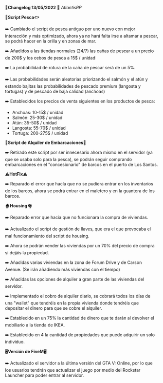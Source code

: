 🔴**Changelog 13/05/2022** 🔴 *AtlantisRP*


🎣**Script Pesca**🐟


➡️ Cambiado el script de pesca antiguo por uno nuevo con mejor interacción y más optimizado, ahora ya no hará falta irse a altamar a pescar, se podrá hacer en la orilla y en zonas de mar.

➡️ Añadidos a las tiendas normales (24/7) las cañas de pescar a un precio de 200$ y los cebos de pesca a 15$ / unidad

➡️ La probabilidad de rotura de la caña de pescar será de un 5%.

➡️ Las probabilidades serán aleatorias priorizando el salmón y el atún y estando bajitas las probabilidades de pescado premium (langosta y tortugas) y de pescado de baja calidad (anchoas)

➡️ Establecidos los precios de venta siguientes en los productos de pesca:


- Anchoas: 10-15$ / unidad
- Salmón: 25-30$ / unidad
- Atún: 35-50$ / unidad
- Langosta: 55-70$ / unidad
- Tortuga: 200-275$ / unidad


🚤**Script de Alquiler de Embarcaciones**🚢

➡️ Retirado este script por ser innecesario ahora mismo en el servidor (ya que se usaba solo para la pesca), se podrán seguir comprando embarcaciones en el "concesionario" de barcos en el puerto de Los Santos.


⚠️**HotFix**⚠️

➡️ Reparado el error que hacía que no se pudiera entrar en los inventarios de los barcos, ahora se podrá entrar en el maletero y en la guantera de los barcos.


🏠**Housing**🏘️

➡️ Reparado error que hacía que no funcionara la compra de viviendas.

➡️ Actualizado el script de gestión de llaves, que era el que provocaba el mal funcionamiento del script de housing.

➡️ Ahora se podrán vender las viviendas por un 70% del precio de compra si dejáis la propiedad.

➡️ Añadidas varias viviendas en la zona de Forum Drive y de Carson Avenue. (Se irán añadiendo más viviendas con el tiempo)

➡️ Añadidas las opciones de alquiler a gran parte de las viviendas del servidor.

➡️ Implementado el cobro de alquiler diario, se cobrará todos los días de una "wallet" que tendréis en la propia vivienda donde tendréis que depositar el dinero para que se cobre el alquiler.

➡️ Establecido en un 75% la cantidad de dinero que te darán al devolver el mobiliario a la tienda de IKEA.

➡️ Establecido en 4 la cantidad de propiedades que puede adquirir un solo individuo.


🖥️**Versión de FiveM**🖥️

➡️ Actualizado el servidor a la última versión del GTA V: Online, por lo que los usuarios tendrán que actualizar el juego por medio del Rockstar Launcher para poder entrar al servidor.
